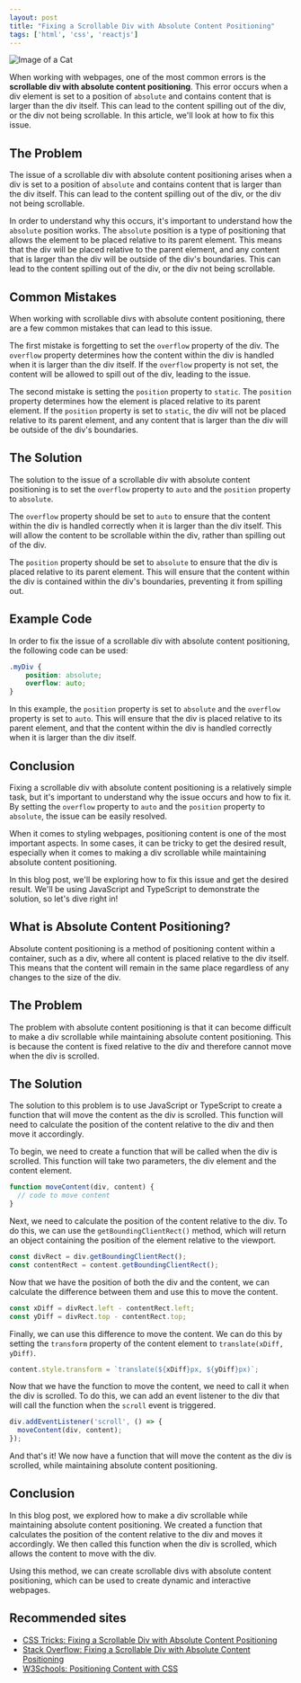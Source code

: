 ```yaml
---
layout: post
title: "Fixing a Scrollable Div with Absolute Content Positioning"
tags: ['html', 'css', 'reactjs']
---
```


![Image of a Cat](http://source.unsplash.com/1600x900/?cat)

When working with webpages, one of the most common errors is the **scrollable div with absolute content positioning**. This error occurs when a div element is set to a position of `absolute` and contains content that is larger than the div itself. This can lead to the content spilling out of the div, or the div not being scrollable. In this article, we'll look at how to fix this issue.

## The Problem

The issue of a scrollable div with absolute content positioning arises when a div is set to a position of `absolute` and contains content that is larger than the div itself. This can lead to the content spilling out of the div, or the div not being scrollable.

In order to understand why this occurs, it's important to understand how the `absolute` position works. The `absolute` position is a type of positioning that allows the element to be placed relative to its parent element. This means that the div will be placed relative to the parent element, and any content that is larger than the div will be outside of the div's boundaries. This can lead to the content spilling out of the div, or the div not being scrollable.

## Common Mistakes

When working with scrollable divs with absolute content positioning, there are a few common mistakes that can lead to this issue. 

The first mistake is forgetting to set the `overflow` property of the div. The `overflow` property determines how the content within the div is handled when it is larger than the div itself. If the `overflow` property is not set, the content will be allowed to spill out of the div, leading to the issue. 

The second mistake is setting the `position` property to `static`. The `position` property determines how the element is placed relative to its parent element. If the `position` property is set to `static`, the div will not be placed relative to its parent element, and any content that is larger than the div will be outside of the div's boundaries.

## The Solution

The solution to the issue of a scrollable div with absolute content positioning is to set the `overflow` property to `auto` and the `position` property to `absolute`. 

The `overflow` property should be set to `auto` to ensure that the content within the div is handled correctly when it is larger than the div itself. This will allow the content to be scrollable within the div, rather than spilling out of the div.

The `position` property should be set to `absolute` to ensure that the div is placed relative to its parent element. This will ensure that the content within the div is contained within the div's boundaries, preventing it from spilling out.

## Example Code

In order to fix the issue of a scrollable div with absolute content positioning, the following code can be used:

```css
.myDiv {
    position: absolute;
    overflow: auto;
}
```

In this example, the `position` property is set to `absolute` and the `overflow` property is set to `auto`. This will ensure that the div is placed relative to its parent element, and that the content within the div is handled correctly when it is larger than the div itself.

## Conclusion

Fixing a scrollable div with absolute content positioning is a relatively simple task, but it's important to understand why the issue occurs and how to fix it. By setting the `overflow` property to `auto` and the `position` property to `absolute`, the issue can be easily resolved.

When it comes to styling webpages, positioning content is one of the most important aspects. In some cases, it can be tricky to get the desired result, especially when it comes to making a div scrollable while maintaining absolute content positioning.

In this blog post, we'll be exploring how to fix this issue and get the desired result. We'll be using JavaScript and TypeScript to demonstrate the solution, so let's dive right in!

## What is Absolute Content Positioning?

Absolute content positioning is a method of positioning content within a container, such as a div, where all content is placed relative to the div itself. This means that the content will remain in the same place regardless of any changes to the size of the div.

## The Problem

The problem with absolute content positioning is that it can become difficult to make a div scrollable while maintaining absolute content positioning. This is because the content is fixed relative to the div and therefore cannot move when the div is scrolled.

## The Solution

The solution to this problem is to use JavaScript or TypeScript to create a function that will move the content as the div is scrolled. This function will need to calculate the position of the content relative to the div and then move it accordingly.

To begin, we need to create a function that will be called when the div is scrolled. This function will take two parameters, the div element and the content element.

```javascript
function moveContent(div, content) {
  // code to move content
}
```

Next, we need to calculate the position of the content relative to the div. To do this, we can use the `getBoundingClientRect()` method, which will return an object containing the position of the element relative to the viewport.

```javascript
const divRect = div.getBoundingClientRect();
const contentRect = content.getBoundingClientRect();
```

Now that we have the position of both the div and the content, we can calculate the difference between them and use this to move the content.

```javascript
const xDiff = divRect.left - contentRect.left;
const yDiff = divRect.top - contentRect.top;
```

Finally, we can use this difference to move the content. We can do this by setting the `transform` property of the content element to `translate(xDiff, yDiff)`.

```javascript
content.style.transform = `translate(${xDiff}px, ${yDiff}px)`;
```

Now that we have the function to move the content, we need to call it when the div is scrolled. To do this, we can add an event listener to the div that will call the function when the `scroll` event is triggered.

```javascript
div.addEventListener('scroll', () => {
  moveContent(div, content);
});
```

And that's it! We now have a function that will move the content as the div is scrolled, while maintaining absolute content positioning.

## Conclusion

In this blog post, we explored how to make a div scrollable while maintaining absolute content positioning. We created a function that calculates the position of the content relative to the div and moves it accordingly. We then called this function when the div is scrolled, which allows the content to move with the div.

Using this method, we can create scrollable divs with absolute content positioning, which can be used to create dynamic and interactive webpages.
## Recommended sites
- [CSS Tricks: Fixing a Scrollable Div with Absolute Content Positioning](https://css-tricks.com/fixing-a-scrollable-div-with-absolute-content-positioning/)
- [Stack Overflow: Fixing a Scrollable Div with Absolute Content Positioning](https://stackoverflow.com/questions/14147537/fixing-a-scrollable-div-with-absolute-content-positioning)
- [W3Schools: Positioning Content with CSS](https://www.w3schools.com/css/css_positioning.asp)
